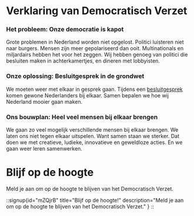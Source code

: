 # Verklaring van Democratisch Verzet

### Het probleem: Onze democratie is kapot

Grote problemen in Nederland worden niet opgelost. Politici luisteren niet naar burgers. Mensen zijn meer gepolariseerd dan ooit. Multinationals en miljardairs hebben het voor het zeggen. Wij hebben genoeg van politici die besluiten maken in achterkamertjes, en dineren met lobbyisten.

### Onze oplossing: Besluitgesprek in de grondwet

We moeten weer met elkaar in gesprek gaan. Tijdens een [besluitgesprek](/besluitgesprek) komen gewone Nederlanders bij elkaar. Samen bepalen we hoe wij Nederland mooier gaan maken.

### Ons bouwplan: Heel veel mensen bij elkaar brengen

We gaan zo veel mogelijk verschillende mensen bij elkaar brengen. We laten ons niet tegen elkaar uitspelen. Want samen staan we sterker. Dat doen we met creatieve, ludieke, innovatieve en geweldloze acties. En we gaan weer leren samenwerken.

# Blijf op de hoogte

Meld je aan om op de hoogte te blijven van het Democratisch Verzet.

::signup{id="mZQjrB" title="Blijf op de hoogte!" description="Meld je aan om op de hoogte te blijven van het Democratisch Verzet." }
::
